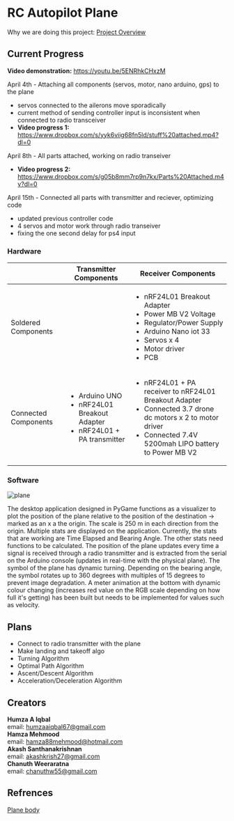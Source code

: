 # RC Autopilot Plane

Why we are doing this project: [Project Overview](https://docs.google.com/document/d/1GXb-hj0h31oRvuv6bn0ZbQ69HOYbUhehtujObRabfnY/edit?usp=sharing)

## Current Progress
**Video demonstration:** https://youtu.be/5ENRhkCHxzM

April 4th - Attaching all components (servos, motor, nano arduino, gps) to the plane
* servos connected to the ailerons move sporadically
* current method of sending controller input is inconsistent when connected to radio transceiver
* **Video progress 1:** https://www.dropbox.com/s/yyk6viig68fn5ld/stuff%20attached.mp4?dl=0

April 8th - All parts attached, working on radio transeiver 
* **Video progress 2:** https://www.dropbox.com/s/g05b8mm7rp9n7kx/Parts%20Attached.m4v?dl=0

April 15th - Connected all parts with transmitter and reciever, optimizing code
* updated previous controller code
* 4 servos and motor work through radio transeiver
* fixing the one second delay for ps4 input 

### Hardware

|                     | Transmitter Components | Receiver Components |
| ------------------- | ---------------------- | ------------------- |
| Soldered Components |  | <ul><li>nRF24L01 Breakout Adapter</li><li>Power MB V2 Voltage</li><li>Regulator/Power Supply</li><li>Arduino Nano iot 33</li><li>Servos x 4</li><li>Motor driver</li><li>PCB</li></ul> |
| Connected Components | <ul><li>Arduino UNO</li><li>nRF24L01 Breakout Adapter</li><li>nRF24L01 + PA transmitter</li></ul> | <ul><li>nRF24L01 + PA receiver to nRF24L01 Breakout Adapter</li><li>Connected 3.7 drone dc motors x 2 to motor driver</li><li>Connected 7.4V 5200mah LIPO battery to Power MB V2</li></ul> |

### Software

![plane](https://user-images.githubusercontent.com/57009205/105204286-04066900-5b12-11eb-8547-1b9bb6df8277.PNG)

The desktop application designed in PyGame functions as a visualizer to plot the position of the plane relative to the position of the destination -> marked as an x a the origin. The scale is 250 m in each direction from the origin. Multiple stats are displayed on the application. Currently, the stats that are working are Time Elapsed and Bearing Angle. The other stats need functions to be calculated. The position of the plane updates every time a signal is received through a radio transmitter and is extracted from the serial on the Arduino console (updates in real-time with the physical plane). The symbol of the plane has dynamic turning. Depending on the bearing angle, the symbol rotates up to 360 degrees with multiples of 15 degrees to prevent image degradation. A meter animation at the bottom with dynamic colour changing (increases red value on the RGB scale depending on how full it's getting) has been built but needs to be implemented for values such as velocity.

## Plans
* Connect to radio transmitter with the plane
* Make landing and takeoff algo
* Turning Algorithm
* Optimal Path Algorithm
* Ascent/Descent Algorithm
* Acceleration/Deceleration Algorithm
         
## Creators

**Humza A Iqbal**  
email: humzaaiqbal67@gmail.com  
**Hamza Mehmood**  
email:  hamza88mehmood@hotmail.com  
**Akash Santhanakrishnan**  
email: akashkrish27@gmail.com  
**Chanuth Weeraratna**  
email: chanuthw55@gmail.com   

## Refrences

[Plane body](https://www.rcpano.net/2019/11/05/how-to-make-rc-model-airplane-fun-fly-style-diy-rc-airplane-with-brushless-motor/)


